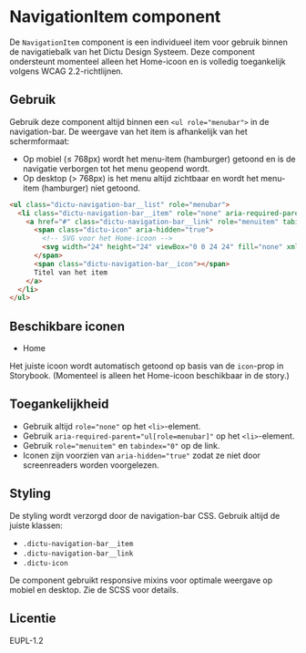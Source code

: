 # NavigationItem component

De `NavigationItem` component is een individueel item voor gebruik binnen de navigatiebalk van het Dictu Design Systeem. Deze component ondersteunt momenteel alleen het Home-icoon en is volledig toegankelijk volgens WCAG 2.2-richtlijnen.

## Gebruik
Gebruik deze component altijd binnen een `<ul role="menubar">` in de navigation-bar. De weergave van het item is afhankelijk van het schermformaat:
- Op mobiel (≤ 768px) wordt het menu-item (hamburger) getoond en is de navigatie verborgen tot het menu geopend wordt.
- Op desktop (> 768px) is het menu altijd zichtbaar en wordt het menu-item (hamburger) niet getoond.

```html
<ul class="dictu-navigation-bar__list" role="menubar">
  <li class="dictu-navigation-bar__item" role="none" aria-required-parent="ul[role=menubar]">
    <a href="#" class="dictu-navigation-bar__link" role="menuitem" tabindex="0">
      <span class="dictu-icon" aria-hidden="true">
        <!-- SVG voor het Home-icoon -->
        <svg width="24" height="24" viewBox="0 0 24 24" fill="none" xmlns="http://www.w3.org/2000/svg"><path fill-rule="evenodd" clip-rule="evenodd" d="M11.2929 2.29289C11.6834 1.90237 12.3166 1.90237 12.7071 2.29289L21.7071 11.2929C21.9931 11.5789 22.0787 12.009 21.9239 12.3827C21.7691 12.7564 21.4045 13 21 13H20V19C20 20.6569 18.6569 22 17 22H7.00003C5.34318 22 4.00003 20.6569 4.00003 19V13H3.00003C2.59557 13 2.23093 12.7564 2.07615 12.3827C1.92137 12.009 2.00692 11.5789 2.29292 11.2929L11.2929 2.29289ZM11 14C10.4477 14 10 14.4477 10 15V20H14V15C14 14.4477 13.5523 14 13 14H11ZM18 19C18 19.5523 17.5523 20 17 20H16V15C16 13.3431 14.6569 12 13 12H11C9.34318 12 8.00003 13.3431 8.00003 15V20H7.00003C6.44775 20 6.00003 19.5523 6.00003 19L6.00003 12C6.00003 11.5712 5.73013 11.2054 5.35094 11.0633L12 4.41421L18.6491 11.0633C18.2699 11.2054 18 11.5712 18 12L18 19Z" fill="#154273"/></svg>
      </span>
      <span class="dictu-navigation-bar__icon"></span>
      Titel van het item
    </a>
  </li>
</ul>
```

## Beschikbare iconen
- Home

Het juiste icoon wordt automatisch getoond op basis van de `icon`-prop in Storybook. (Momenteel is alleen het Home-icoon beschikbaar in de story.)

## Toegankelijkheid
- Gebruik altijd `role="none"` op het `<li>`-element.
- Gebruik `aria-required-parent="ul[role=menubar]"` op het `<li>`-element.
- Gebruik `role="menuitem"` en `tabindex="0"` op de link.
- Iconen zijn voorzien van `aria-hidden="true"` zodat ze niet door screenreaders worden voorgelezen.

## Styling
De styling wordt verzorgd door de navigation-bar CSS. Gebruik altijd de juiste klassen:
- `.dictu-navigation-bar__item`
- `.dictu-navigation-bar__link`
- `.dictu-icon`

De component gebruikt responsive mixins voor optimale weergave op mobiel en desktop. Zie de SCSS voor details.

## Licentie
EUPL-1.2
